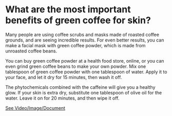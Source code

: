 # What are the most important benefits of green coffee for skin?

Many people are using coffee scrubs and masks made of roasted coffee grounds, and are seeing incredible results. For even better results, you can make a facial mask with green coffee powder, which is made from unroasted coffee beans.

You can buy green coffee powder at a health food store, online, or you can even grind green coffee beans to make your own powder. Mix one tablespoon of green coffee powder with one tablespoon of water. Apply it to your face, and let it dry for 15 minutes, then wash it off.

The phytochemicals combined with the caffeine will give you a healthy glow. If your skin is extra dry, substitute one tablespoon of olive oil for the water. Leave it on for 20 minutes, and then wipe it off.

 [See Video/Image/Document](https://hls-player.drberg.com/asset?path=migrated-assets/benefits-of-using-green-coffee-for-skin-drberg)